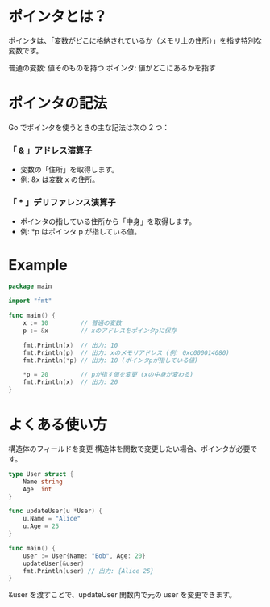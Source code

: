 # ポインタとは？

ポインタは、「変数がどこに格納されているか（メモリ上の住所）」を指す特別な変数です。

普通の変数: 値そのものを持つ
ポインタ: 値がどこにあるかを指す

# ポインタの記法

Go でポインタを使うときの主な記法は次の 2 つ：

### 「 & 」アドレス演算子

- 変数の「住所」を取得します。
- 例: &x は変数 x の住所。

### 「 \* 」デリファレンス演算子

- ポインタの指している住所から「中身」を取得します。
- 例: \*p はポインタ p が指している値。

# Example

```go
package main

import "fmt"

func main() {
    x := 10         // 普通の変数
    p := &x         // xのアドレスをポインタpに保存

    fmt.Println(x)  // 出力: 10
    fmt.Println(p)  // 出力: xのメモリアドレス (例: 0xc000014080)
    fmt.Println(*p) // 出力: 10 (ポインタpが指している値)

    *p = 20         // pが指す値を変更 (xの中身が変わる)
    fmt.Println(x)  // 出力: 20
}
```

# よくある使い方

構造体のフィールドを変更
構造体を関数で変更したい場合、ポインタが必要です。

```go
type User struct {
    Name string
    Age  int
}

func updateUser(u *User) {
    u.Name = "Alice"
    u.Age = 25
}

func main() {
    user := User{Name: "Bob", Age: 20}
    updateUser(&user)
    fmt.Println(user) // 出力: {Alice 25}
}
```

&user を渡すことで、updateUser 関数内で元の user を変更できます。
